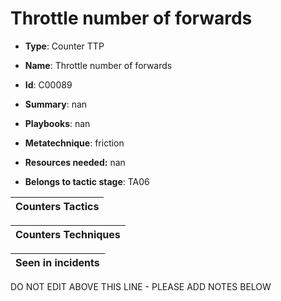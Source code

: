 # Throttle number of forwards

* **Type**: Counter TTP

* **Name**: Throttle number of forwards

* **Id**: C00089

* **Summary**: nan

* **Playbooks**: nan

* **Metatechnique**: friction

* **Resources needed:** nan

* **Belongs to tactic stage**: TA06


| Counters Tactics |
| ---------------- |



| Counters Techniques |
| ------------------- |



| Seen in incidents |
| ----------------- |

DO NOT EDIT ABOVE THIS LINE - PLEASE ADD NOTES BELOW